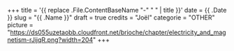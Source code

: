 +++
title = '{{ replace .File.ContentBaseName "-" " " | title }}'
date = {{ .Date }}
slug = "{{ .Name }}"
draft = true
credits = "Joël"
categorie = "OTHER"
picture = "https://ds055uzetaobb.cloudfront.net/brioche/chapter/electricity_and_magnetism-rJijqR.png?width=204"
+++
